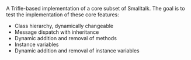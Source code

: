 A Trifle-based implementation of a core subset of Smalltalk. The goal is to test
the implementation of these core features:

 * Class hierarchy, dynamically changeable
 * Message dispatch with inheritance
 * Dynamic addition and removal of methods
 * Instance variables
 * Dynamic addition and removal of instance variables  